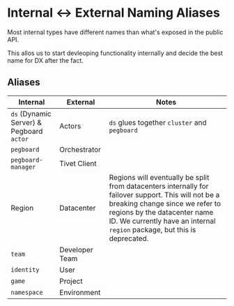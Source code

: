 # Internal <-> External Naming Aliases

Most internal types have different names than what's exposed in the public API.

This allos us to start devleoping functionality internally and decide the best name for DX after the fact.

## Aliases

| Internal                                 | External       | Notes                                                                                                                                                                                                                                              |
| ---------------------------------------- | -------------- | -------------------------------------------------------------------------------------------------------------------------------------------------------------------------------------------------------------------------------------------------- |
| `ds` (Dynamic Server) & Pegboard `actor` | Actors         | `ds` glues together `cluster` and `pegboard`                                                                                                                                                                                                       |
| `pegboard`                               | Orchestrator   |                                                                                                                                                                                                                                                    |
| `pegboard-manager`                       | Tivet Client   |                                                                                                                                                                                                                                                    |
| Region                                   | Datacenter     | Regions will eventually be split from datacenters internally for failover support. This will not be a breaking change since we refer to regions by the datacenter name ID. We currently have an internal `region` package, but this is deprecated. |
| `team`                                   | Developer Team |                                                                                                                                                                                                                                                    |
| `identity`                               | User           |                                                                                                                                                                                                                                                    |
| `game`                                   | Project        |                                                                                                                                                                                                                                                    |
| `namespace`                              | Environment    |                                                                                                                                                                                                                                                    |
